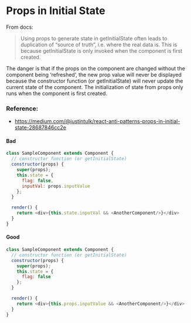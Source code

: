 # Props in Initial State
From docs:
> Using props to generate state in getInitialState often leads to duplication of “source of truth”, i.e. where the real data is.
> This is because getInitialState is only invoked when the component is first created.

The danger is that if the props on the component are changed without the component being ‘refreshed’,
the new prop value will never be displayed because the constructor function (or getInitialState) will never update the current state of the component.
The initialization of state from props only runs when the component is first created.

### Reference:
 - https://medium.com/@justintulk/react-anti-patterns-props-in-initial-state-28687846cc2e

#### Bad
```javascript
class SampleComponent extends Component {
  // constructor function (or getInitialState)
  constructor(props) {
    super(props);
    this.state = {
      flag: false,
      inputVal: props.inputValue
    };
  }

  render() {
    return <div>{this.state.inputVal && <AnotherComponent/>}</div>
  }
}
```
#### Good
```javascript
class SampleComponent extends Component {
  // constructor function (or getInitialState)
  constructor(props) {
    super(props);
    this.state = {
      flag: false
    };
  }

  render() {
    return <div>{this.props.inputValue && <AnotherComponent/>}</div>
  }
}
```
